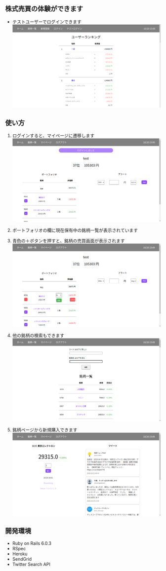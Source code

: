 ## 株式売買の体験ができます

- テストユーザーでログインできます
  ![トップページ](./app/assets/images/toppage.png)

## 使い方

1. ログインすると、マイページに遷移します
   ![マイページ](./app/assets/images/lesson1.png)

2. ポートフォリオの欄に現在保有中の銘柄一覧が表示されています

3. 青色の＋ボタンを押すと、銘柄の売買画面が表示されます
   ![銘柄売買](./app/assets/images/lesson2.png)

4. 他の銘柄の検索もできます
   ![銘柄一覧](./app/assets/images/lesson3.png)

5. 銘柄ページから新規購入できます
   ![銘柄詳細](./app/assets/images/lesson4.png)

## 開発環境

- Ruby on Rails 6.0.3
- RSpec
- Heroku
- SendGrid
- Twitter Search API
